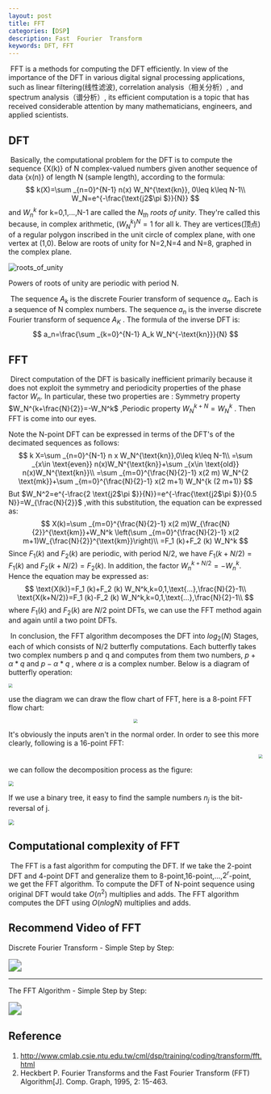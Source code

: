 ```yaml
---
layout: post
title: FFT
categories: [DSP]
description: Fast  Fourier  Transform
keywords: DFT, FFT
---
```


​	FFT is a methods for computing the DFT efficiently. In view of the importance of the DFT in various digital signal processing applications, such as linear filtering(线性滤波), correlation analysis（相关分析）, and spectrum analysis（谱分析）, its efficient computation is a topic that has received considerable attention by many mathematicians, engineers, and applied scientists. 

## DFT

​	Basically, the computational problem for the DFT is to compute the sequence {X(k)} of N complex-valued numbers given another sequence of data {x(n)} of length N (sample length), according to the formula:
$$
k(X)=\sum _{n=0}^{N-1} n(x) W_N^{\text{kn}},    0\leq k\leq N-1\\
W_N=e^{-\frac{\text{j2$\pi $}}{N}}
$$
and $W_n^k$ for k=0,1,...,N-1 are called the $N_{th}$ *roots of unity*. They're called this because, in complex arithmetic, $(W_N^k)^N=1$ for all k. They are vertices(顶点) of a regular polygon inscribed in the unit circle of complex plane, with one vertex at (1,0). Below are roots of unity for N=2,N=4 and N=8, graphed in the complex plane.

![roots_of_unity](/images/DSP/FFT/roots_of_unity.PNG)

Powers of roots of unity are periodic with period N.

​	The sequence $A_k$ is the discrete Fourier transform of sequence $a_n$. Each is a sequence of N complex numbers. The sequence $a_n$ is the inverse discrete Fourier transform of sequence $A_K$ . The formula of the inverse DFT is:
$$
a_n=\frac{\sum _{k=0}^{N-1} A_k W_N^{-\text{kn}}}{N}
$$

## FFT

​	Direct computation of the DFT is basically inefficient primarily because it does not exploit the symmetry and periodicity properties of the phase factor $W_n$. In particular, these two properties are : Symmetry property $W_N^{k+\frac{N}{2}}=-W_N^k$ ,Periodic property $W_N^{k+N}=W_N^k$ . Then FFT is come into our eyes. 

Note the N-point DFT can be expressed in terms of the DFT's of the decimated sequences as follows: 
$$
k X=\sum _{n=0}^{N-1} n x W_N^{\text{kn}},0\leq k\leq N-1\\
=\sum _{x\in \text{even}} n(x)W_N^{\text{kn}}+\sum _{x\in \text{old}} n(x)W_N^{\text{kn}}\\
=\sum _{m=0}^{\frac{N}{2}-1} x(2 m)  W_N^{2 \text{mk}}+\sum _{m=0}^{\frac{N}{2}-1} x(2 m+1) W_N^{k (2 m+1)}
$$
But $W_N^2=e^{-\frac{2 \text{j2$\pi $}}{N}}=e^{-\frac{\text{j2$\pi $}}{0.5 N}}=W_{\frac{N}{2}}$ ,with this substitution, the equation can be expressed as:
$$
X(k)=\sum _{m=0}^{\frac{N}{2}-1} x(2 m)W_{\frac{N}{2}}^{\text{km}}+W_N^k \left(\sum _{m=0}^{\frac{N}{2}-1} x(2 m+1)W_{\frac{N}{2}}^{\text{km}}\right)\\
=F_1 (k)+F_2 (k) W_N^k
$$
Since  $F_1(k)$ and $F_2(k)$ are periodic, with period N/2, we have $F_1(k+N/2)=F_1(k)$ and $F_2(k+N/2)=F_2(k)$. In addition, the factor $W_n^{k+N/2}=-W_n^k$. Hence the equation may be expressed as:
$$
\text{X(k)}=F_1 (k)+F_2 (k) W_N^k,k=0,1,\text{...},\frac{N}{2}-1\\
\text{X(k+N/2)}=F_1 (k)-F_2 (k) W_N^k,k=0,1,\text{...},\frac{N}{2}-1\\
$$
where $F_1(k)$ and $F_2(k)$ are $N/2$ point DFTs, we can use the FFT method again and again until a two point DFTs.

​	In conclusion, the FFT algorithm decomposes the DFT into $log_2(N)$ Stages, each of which consists of N/2 butterfly computations. Each butterfly takes two complex numbers p and q and computes from them two numbers, $p+\alpha*q$ and $p-\alpha*q$ , where $\alpha$ is a complex number. Below is a diagram of butterfly operation:

<img src="/images/DSP/FFT/butterfly_operation.PNG" style="zoom:50%" />

use the diagram we can draw the flow chart of FFT, here is a 8-point FFT flow chart:

<div align=center><img src="/images/DSP/FFT/8_point_fft.PNG" style="zoom:50%" /></div>

It's obviously the inputs aren't in  the normal order. In order to see this more clearly, following is a 16-point FFT:

<div align=right><img src="/images/DSP/FFT/16_point_fft.PNG" style="zoom:50%" /></div>

we can follow the decomposition process as the figure:

<img src="/images/DSP/FFT/fft_decomposition.PNG" style="zoom:60%" />

If we use a binary tree, it easy to find the sample numbers $n_j$ is the bit-reversal of j. 

<img src="/images/DSP/FFT/sample_order.PNG" style="zoom:70%" />

## Computational complexity of FFT

​	The FFT is a fast algorithm for computing the DFT. If we take the 2-point DFT and 4-point DFT and generalize them to 8-point,16-point,...,$2^r$-point, we get the FFT algorithm. To compute the DFT of N-point sequence using original DFT would take $O(n^2)$ multiplies and adds. The FFT algorithm computes the DFT using $O(n logN)$ multiplies and adds.

## Recommend Video of FFT

Discrete Fourier Transform - Simple Step by Step:

[<img src="/images/DSP/FFT/yutube_play.jpg" style="zoom:160%"/>](https://www.youtube.com/watch?v=mkGsMWi_j4Q)

------

The FFT Algorithm - Simple Step by Step:

[<img src="/images/DSP/FFT/yutube_play.jpg" style="zoom:160%"/>](https://www.youtube.com/watch?v=htCj9exbGo0)



## Reference

1. http://www.cmlab.csie.ntu.edu.tw/cml/dsp/training/coding/transform/fft.html
2. Heckbert P. Fourier Transforms and the Fast Fourier Transform (FFT) Algorithm[J]. Comp. Graph, 1995, 2: 15-463.